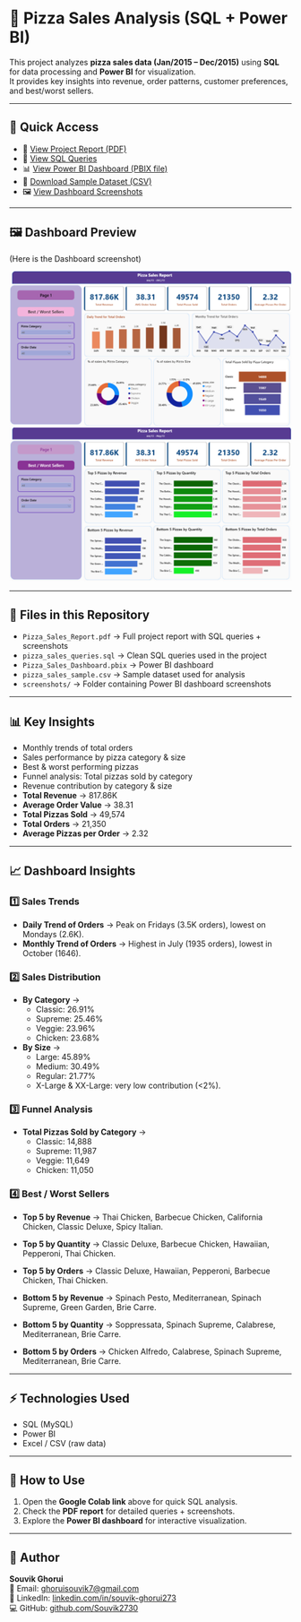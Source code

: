 # 🍕 Pizza Sales Analysis (SQL + Power BI)
This project analyzes **pizza sales data (Jan/2015 – Dec/2015)** using **SQL** for data processing and **Power BI** for visualization.  
It provides key insights into revenue, order patterns, customer preferences, and best/worst sellers.

---

## 🚀 Quick Access  
- 📄 [View Project Report (PDF)](Pizza_Sales_Report.pdf)  
- 📜 [View SQL Queries](./pizza_sales_queries.sql)  
- 📊 [View Power BI Dashboard (PBIX file)](./Pizza_Sales_Dashboard.pbix)  
- 📂 [Download Sample Dataset (CSV)](pizza_sales_excel_file.csv)  
- 🖼️ [View Dashboard Screenshots](./screenshots/)  

---

## 🖼️ Dashboard Preview
(Here is the Dashboard screenshot)

![Pizza Sales Dashboard](https://github.com/Souvik2730/pizza-sales-analysis/blob/main/screenshots/Screenshot%202025-08-17%20221308.png)
![Pizza Sales Dashboard](https://github.com/Souvik2730/pizza-sales-analysis/blob/main/screenshots/Screenshot%202025-08-17%20221340.png)

---

## 📂 Files in this Repository
- `Pizza_Sales_Report.pdf` → Full project report with SQL queries + screenshots  
- `pizza_sales_queries.sql` → Clean SQL queries used in the project  
- `Pizza_Sales_Dashboard.pbix` → Power BI dashboard 
- `pizza_sales_sample.csv` → Sample dataset used for analysis  
- `screenshots/` → Folder containing Power BI dashboard screenshots  

---

## 📊 Key Insights
- Monthly trends of total orders  
- Sales performance by pizza category & size  
- Best & worst performing pizzas  
- Funnel analysis: Total pizzas sold by category  
- Revenue contribution by category & size  
- **Total Revenue** → 817.86K  
- **Average Order Value** → 38.31  
- **Total Pizzas Sold** → 49,574  
- **Total Orders** → 21,350  
- **Average Pizzas per Order** → 2.32  

---

## 📈 Dashboard Insights

### 1️⃣ Sales Trends
- **Daily Trend of Orders** → Peak on Fridays (3.5K orders), lowest on Mondays (2.6K).  
- **Monthly Trend of Orders** → Highest in July (1935 orders), lowest in October (1646).  

### 2️⃣ Sales Distribution
- **By Category** →  
  - Classic: 26.91%  
  - Supreme: 25.46%  
  - Veggie: 23.96%  
  - Chicken: 23.68%  
- **By Size** →  
  - Large: 45.89%  
  - Medium: 30.49%  
  - Regular: 21.77%  
  - X-Large & XX-Large: very low contribution (<2%).  

### 3️⃣ Funnel Analysis
- **Total Pizzas Sold by Category** →  
  - Classic: 14,888  
  - Supreme: 11,987  
  - Veggie: 11,649  
  - Chicken: 11,050  

### 4️⃣ Best / Worst Sellers
- **Top 5 by Revenue** → Thai Chicken, Barbecue Chicken, California Chicken, Classic Deluxe, Spicy Italian.  
- **Top 5 by Quantity** → Classic Deluxe, Barbecue Chicken, Hawaiian, Pepperoni, Thai Chicken.  
- **Top 5 by Orders** → Classic Deluxe, Hawaiian, Pepperoni, Barbecue Chicken, Thai Chicken.  

- **Bottom 5 by Revenue** → Spinach Pesto, Mediterranean, Spinach Supreme, Green Garden, Brie Carre.  
- **Bottom 5 by Quantity** → Soppressata, Spinach Supreme, Calabrese, Mediterranean, Brie Carre.  
- **Bottom 5 by Orders** → Chicken Alfredo, Calabrese, Spinach Supreme, Mediterranean, Brie Carre.  

---

## ⚡ Technologies Used
- SQL (MySQL)
- Power BI
- Excel / CSV (raw data)

---

## 🚀 How to Use
1. Open the **Google Colab link** above for quick SQL analysis.  
2. Check the **PDF report** for detailed queries + screenshots.  
3. Explore the **Power BI dashboard** for interactive visualization.  

---

## 🙋 Author
**Souvik Ghorui**  
📧 Email: ghoruisouvik7@gmail.com  
🔗 LinkedIn: [linkedin.com/in/souvik-ghorui273](https://linkedin.com/in/souvik-ghorui273)  
💻 GitHub: [github.com/Souvik2730](https://github.com/Souvik2730) 












